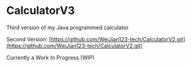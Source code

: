 # CalculatorV3
Third version of my Java programmed calculator

Second Version: [https://github.com/WeiJian123-tech/CalculatorV2.git](https://github.com/WeiJian123-tech/CalculatorV2.git)

Currently a Work In Progress (WIP)
